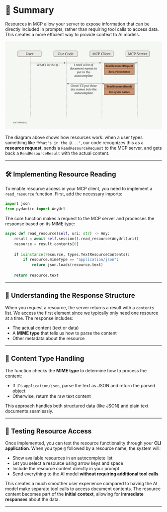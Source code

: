 # 📘 Summary

Resources in MCP allow your server to expose information that can be directly included in prompts, rather than requiring tool calls to access data. This creates a more efficient way to provide context to AI models.

<img src="image.png" alt="flow_diagram" width=700>   

The diagram above shows how resources work: when a user types something like `"What's in the @..."`, our code recognizes this as a **resource request**, sends a `ReadResourceRequest` to the MCP server, and gets back a `ReadResourceResult` with the actual content.

---

## 🛠️ Implementing Resource Reading

To enable resource access in your MCP client, you need to implement a `read_resource` function.
First, add the necessary imports:

```python
import json
from pydantic import AnyUrl
```

The core function makes a request to the MCP server and processes the response based on its MIME type:

```python
async def read_resource(self, uri: str) -> Any:
    result = await self.session().read_resource(AnyUrl(uri))
    resource = result.contents[0]
    
    if isinstance(resource, types.TextResourceContents):
        if resource.mimeType == "application/json":
            return json.loads(resource.text)
    
    return resource.text
```

---

## 🧱 Understanding the Response Structure

When you request a resource, the server returns a result with a `contents` list.
We access the first element since we typically only need one resource at a time.
The response includes:

* The actual content (text or data)
* A **MIME type** that tells us how to parse the content
* Other metadata about the resource

---

## 🧾 Content Type Handling

The function checks the **MIME type** to determine how to process the content:

* If it's `application/json`, parse the text as JSON and return the parsed object
* Otherwise, return the raw text content

This approach handles both structured data (like JSON) and plain text documents seamlessly.

---

## 🧪 Testing Resource Access

Once implemented, you can test the resource functionality through your **CLI application**.
When you type `@` followed by a resource name, the system will:

* Show available resources in an autocomplete list
* Let you select a resource using arrow keys and space
* Include the resource content directly in your prompt
* Send everything to the AI model **without requiring additional tool calls**

This creates a much smoother user experience compared to having the AI model make separate tool calls to access document contents.
The resource content becomes part of the **initial context**, allowing for **immediate responses** about the data.

---
